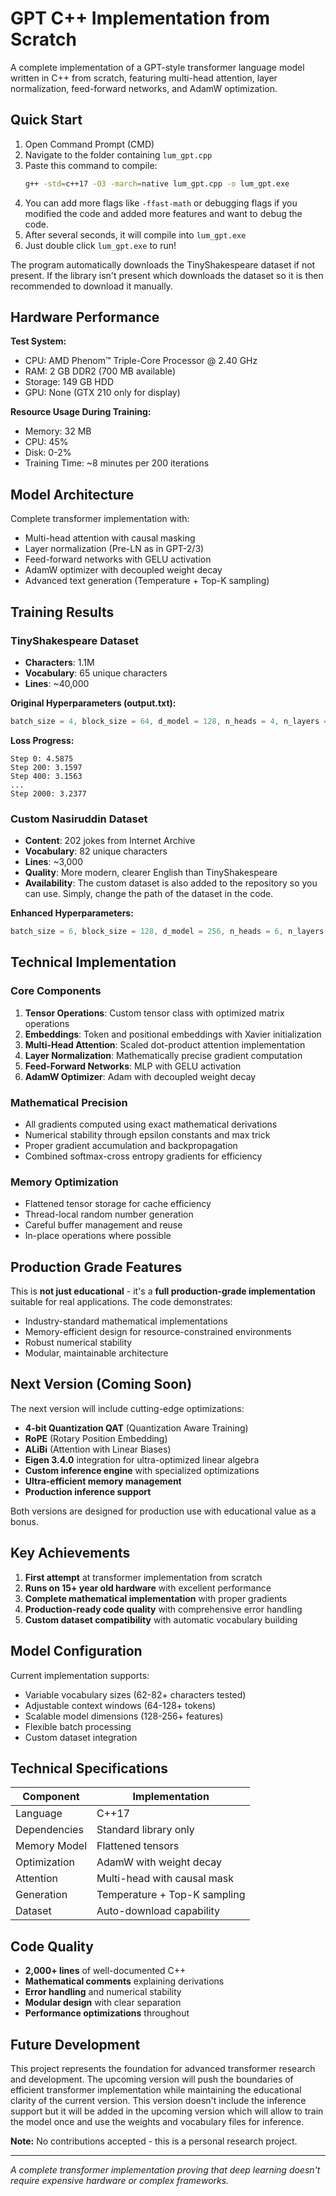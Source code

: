 # GPT C++ Implementation from Scratch

A complete implementation of a GPT-style transformer language model written in C++ from scratch, featuring multi-head attention, layer normalization, feed-forward networks, and AdamW optimization.

## Quick Start

1. Open Command Prompt (CMD)
2. Navigate to the folder containing `lum_gpt.cpp`
3. Paste this command to compile:
   ```bash
   g++ -std=c++17 -O3 -march=native lum_gpt.cpp -o lum_gpt.exe
   ```
4. You can add more flags like `-ffast-math` or debugging flags if you modified the code and added more features and want to debug the code.
5. After several seconds, it will compile into `lum_gpt.exe`
6. Just double click `lum_gpt.exe` to run!

The program automatically downloads the TinyShakespeare dataset if not present. If the library isn't present which downloads the dataset so it is then recommended to download it manually.

## Hardware Performance

**Test System:**
- CPU: AMD Phenom™ Triple-Core Processor @ 2.40 GHz
- RAM: 2 GB DDR2 (700 MB available)
- Storage: 149 GB HDD
- GPU: None (GTX 210 only for display)

**Resource Usage During Training:**
- Memory: 32 MB
- CPU: 45%
- Disk: 0-2%
- Training Time: ~8 minutes per 200 iterations

## Model Architecture

Complete transformer implementation with:
- Multi-head attention with causal masking
- Layer normalization (Pre-LN as in GPT-2/3)
- Feed-forward networks with GELU activation
- AdamW optimizer with decoupled weight decay
- Advanced text generation (Temperature + Top-K sampling)

## Training Results

### TinyShakespeare Dataset
- **Characters**: 1.1M
- **Vocabulary**: 65 unique characters
- **Lines**: ~40,000

**Original Hyperparameters (output.txt):**
```cpp
batch_size = 4, block_size = 64, d_model = 128, n_heads = 4, n_layers = 4
```

**Loss Progress:**
```
Step 0: 4.5875
Step 200: 3.1597
Step 400: 3.1563
...
Step 2000: 3.2377
```

### Custom Nasiruddin Dataset
- **Content**: 202 jokes from Internet Archive
- **Vocabulary**: 82 unique characters  
- **Lines**: ~3,000
- **Quality**: More modern, clearer English than TinyShakespeare
- **Availability**: The custom dataset is also added to the repository so you can use. Simply, change the path of the dataset in the code.

**Enhanced Hyperparameters:**
```cpp
batch_size = 6, block_size = 128, d_model = 256, n_heads = 6, n_layers = 6
```

## Technical Implementation

### Core Components
1. **Tensor Operations**: Custom tensor class with optimized matrix operations
2. **Embeddings**: Token and positional embeddings with Xavier initialization
3. **Multi-Head Attention**: Scaled dot-product attention implementation
4. **Layer Normalization**: Mathematically precise gradient computation
5. **Feed-Forward Networks**: MLP with GELU activation
6. **AdamW Optimizer**: Adam with decoupled weight decay

### Mathematical Precision
- All gradients computed using exact mathematical derivations
- Numerical stability through epsilon constants and max trick
- Proper gradient accumulation and backpropagation
- Combined softmax-cross entropy gradients for efficiency

### Memory Optimization
- Flattened tensor storage for cache efficiency
- Thread-local random number generation
- Careful buffer management and reuse
- In-place operations where possible

## Production Grade Features

This is **not just educational** - it's a **full production-grade implementation** suitable for real applications. The code demonstrates:
- Industry-standard mathematical implementations
- Memory-efficient design for resource-constrained environments
- Robust numerical stability
- Modular, maintainable architecture

## Next Version (Coming Soon)

The next version will include cutting-edge optimizations:
- **4-bit Quantization QAT** (Quantization Aware Training)
- **RoPE** (Rotary Position Embedding)
- **ALiBi** (Attention with Linear Biases)
- **Eigen 3.4.0** integration for ultra-optimized linear algebra
- **Custom inference engine** with specialized optimizations
- **Ultra-efficient memory management**
- **Production inference support**

Both versions are designed for production use with educational value as a bonus.

## Key Achievements

1. **First attempt** at transformer implementation from scratch
2. **Runs on 15+ year old hardware** with excellent performance
3. **Complete mathematical implementation** with proper gradients
4. **Production-ready code quality** with comprehensive error handling
5. **Custom dataset compatibility** with automatic vocabulary building

## Model Configuration

Current implementation supports:
- Variable vocabulary sizes (62-82+ characters tested)
- Adjustable context windows (64-128+ tokens)
- Scalable model dimensions (128-256+ features)
- Flexible batch processing
- Custom dataset integration

## Technical Specifications

| Component | Implementation |
|-----------|----------------|
| Language | C++17 |
| Dependencies | Standard library only |
| Memory Model | Flattened tensors |
| Optimization | AdamW with weight decay |
| Attention | Multi-head with causal mask |
| Generation | Temperature + Top-K sampling |
| Dataset | Auto-download capability |

## Code Quality

- **2,000+ lines** of well-documented C++
- **Mathematical comments** explaining derivations
- **Error handling** and numerical stability
- **Modular design** with clear separation
- **Performance optimizations** throughout

## Future Development

This project represents the foundation for advanced transformer research and development. The upcoming version will push the boundaries of efficient transformer implementation while maintaining the educational clarity of the current version. This version doesn't include the inference support but it will be added in the upcoming version which will allow to train the model once and use the weights and vocabulary files for inference.

**Note:** No contributions accepted - this is a personal research project.

---

*A complete transformer implementation proving that deep learning doesn't require expensive hardware or complex frameworks.*
